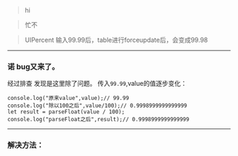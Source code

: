 > hi

>忙不

> UIPercent 输入99.99后，table进行forceupdate后，会变成99.98

- - - 
### 诺  bug又来了。
经过排查 发现是这里除了问题。
传入`99.99`,value的值逐步变化：

    console.log("原来value",value);// 99.99
    console.log("除以100之后",value/100);// 0.9998999999999999
    let result = parseFloat(value / 100);
    console.log("parseFloat之后",result);// 0.9998999999999999
    
- - - 
### 解决方法：
